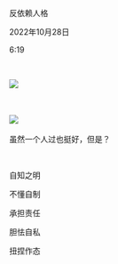 反依赖人格

2022年10月28日

6:19

 

![](..\..\..\..\assets\071_反依赖人格_000.png)

 

![](..\..\..\..\assets\071_反依赖人格_001.png)

虽然一个人过也挺好，但是？

 

自知之明

不懂自制

承担责任

胆怯自私

扭捏作态
